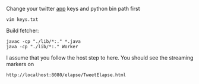 Change your twitter [app](https://apps.twitter.com/) keys and python bin path first
    
    vim keys.txt
  
Build fetcher:

    javac -cp "./lib/*:." *.java
    java -cp "./lib/*:." Worker

I assume that you follow the host step to here. You should see the streaming markers on 
    
    http://localhost:8080/elapse/TweetElapse.html
